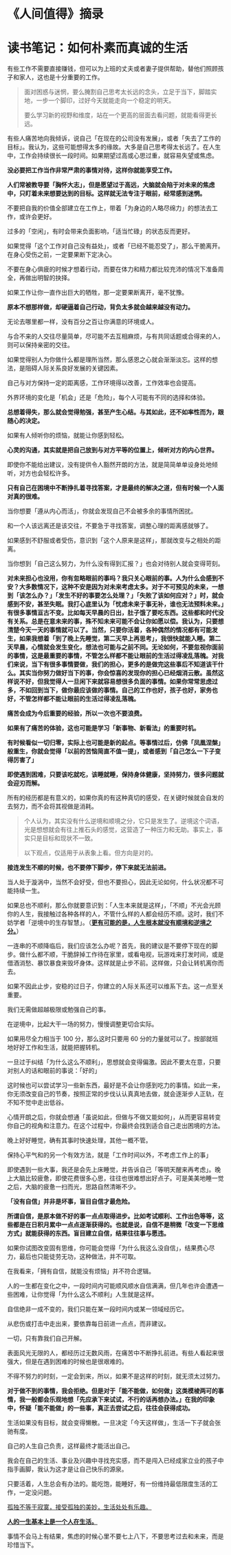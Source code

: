 # 《人间值得》摘录

# 读书笔记：如何朴素而真诚的生活

有些工作不需要直接赚钱，但可以为上班的丈夫或者妻子提供帮助，替他们照顾孩子和家人，这也是十分重要的工作。

> 面对困惑与迷惘，要么腌割自己思考太长远的念头，立足于当下，脚踏实地，一步一个脚印，过好今天就能走向一个稳定的明天。
>
> 要么学习新的视野和维度，站在一个更高的层面去看问题，就能看得更长远。

有些人痛苦地向我倾诉，说自己「在现在的公司没有发展」，或者「失去了工作的目标」。我认为，这些可能想得太多的缘故。大多是自己思考得太长远了。在人生中，工作会持续很长一段时间。如果期望过高或心思过重，就容易失望或焦虑。

**没必要把工作当作非常严肃的事情对待，这样你就能享受工作。**

**人们常被教导要「胸怀大志」，但是愿望过于高远，大脑就会陷于对未来的焦虑中，只盯着未来想要达到的目标。这样就无法专注于眼前，经常感到迷惘。**

不要把自我的价值全部建立在工作上，带着「为身边的人略尽绵力」的想法去工作，或许会更好。

过多的「空闲」，有时会带来负面影响，「适当忙碌」的状态反而更好。

如果觉得「这个工作对自己没有益处」，或者「已经不能忍受了」，那么干脆离开。在身心受伤之前，一定要果断下定决心。

不要在身心俱疲的时候才想着行动，而要在体力和精力都比较充沛的情况下准备周全，再做出明智的抉择。

如果工作让你一直作出巨大的牺牲，那一定要果断离开，毫不犹豫。

**原本不想那样做，却硬逼着自己行动，背负太多就会越来越没有动力。**

无论去哪里都一样，没有百分之百让你满意的环境或人。

与合不来的人交往尽量简单，尽可能不去互相麻烦，与有共同话题或合得来的人，则可以保持亲密的交往。

如果觉得别人为你做什么都是理所当然，那么感恩之心就会渐渐淡忘。这样的想法，是阻碍人际关系良好发展的关键因素。

自己与对方保持一定的距离感，工作环境得以改善，工作效率也会提高。

外界环境的变化是「机会」还是「危险」，每个人可能有不同的选择和体验。

**总想着得失，那么就会觉得勉强，甚至产生心结。与其如此，还不如率性而为，跟随心的决定。**

如果有人倾听你的烦恼，就能让你感到轻松。

**心灵的沟通，其实就是把自己放到与对方平等的位置上，倾听对方的内心世界。**

即使你不能给出建议，没有提供令人豁然开朗的方法，就是简简单单设身处地倾听，对方也会轻松许多。

**只有自己在困境中不断挣扎着寻找答案，才是最终的解决之道，但有时候一个人面对真的很难。**

当你想要「遵从内心而活」，你就会发现自己不会被多余的事情所困扰。

和一个人该远离还是该交往，不要急于寻找答案，调整心理的距离感就够了。

如果感到不舒服或者受伤，意识到「这个人原来是这样」，那就改变与之相处的距离。

当你想到「自己这么努力，为什么没有得到汇报？」也会对待别人就会变得苛刻。

**对未来担心也没用，你有忽略眼前的事吗？我只关心眼前的事。人为什么会感到不安？大多数情况下，这种不安是因为对未来考虑太多。对于不可预见的未来，一想到「该怎么办？」「发生不好的事要怎么处理？」「失败了该如何应对？」时，就会感到不安，甚至失眠。我打心底里认为「忧虑未来于事无补，谁也无法预料未来。」有很多事情亘古不变。比如每天早晨的日出，肚子饿了要吃东西。这些都和时代没有关系。总是在意未来的事，殊不知未来可能不会让你如愿以偿。我认为，只要想清楚今天一天的事情就可以了。当然，只要你活着，各种偶然的情况都有可能发生，如果我想着「到了晚上先睡觉，第二天早上再思考」，我很快就能入睡。第二天早晨，心情就会发生变化，想法也可能与之前不同。无论如何，不要忽视你面前的事情，这是最重要的事情，不管怎么样都不能让眼前的生活过得凌乱落魄。对我们来说，当下有很多事情要做，我们的担心，更多的是做完这些事后不知道该干什么。其实当你努力做好当下的事，你会惊喜的发现你的担心已经烟消云散。虽然这样说不好，但我觉得人一旦闲下来就容易想很多负面的事情。如果你常常思虑过多，不如回到当下，做你最应该做的事情。自己的工作也好，孩子也好，家务也好，不管怎样都不能让眼前的生活过得凌乱落魄。**

**痛苦会成为今后重要的经验，所以一次也不要浪费。**

**如果有了痛苦的体验，这也可能是学习「新事物、新看法」的重要时机。**

**有时候看似一切归零，实际上也可能是新的起点。等事情过后，仿佛「凤凰涅槃」般重生，你就会觉得「以前的苦恼简直不值一提」，或者感到「自己怎么一下子变得厉害了」**

**即使遇到困难，只要该吃就吃，该睡就睡，保持身体健康，坚持努力，很多问题就会迎刃而解。**

所有的经历都是有意义的，如果你真的有这种真切的感受，在关键时候就会自发的去努力，而不会将其视做是消耗。

> 个人认为，其实没有什么逆境和顺境之分，它只是发生了。逆境这个词语，光是想想就会有往上推石头的感觉，这营造了一种压力和无助。事实上，事实只是目标和现状不一致。
>
> 以下观点，仅适用于从表象上看。但方向是对的。

**接连发生不顺的时候，也不要停下脚步，停下来就无法前进。**

当人处于漩涡中，当然不会好受，但也不要担心，因此无论如何，什么状况都不可能持续一生。

如果总也不顺利，那么你就要意识到：「人生本来就是这样」，「不顺」不光会光顾你的人生，我接触过各种各样的人，不管什么样的人都会经历不顺。这时，我们不妨学者「逆境中的生存智慧」。（**<u>更有可能的是，人生根本就没有顺境和逆境之分。</u>**）

一连串的不顺降临后，我们应该怎么办呢？首先，我的建议是不要停下现在的脚步。做什么都不顺，干脆辞掉工作待在家里，或看电视，玩游戏来打发时间，或是借酒消愁、暴饮暴食来毁坏身体。这样就是止步不前。这样做，只会让转机离你而去。

如果不因此止步，安稳的过日子，你建立的人际关系还可以维系下去。这一点至关重要。

我们无需做超越极限或勉强自己的事。

在逆境中，比起大干一场的努力，慢慢调整更切合实际。

如果用尽全力相当于 100 分，那么这时只要用 60 分的力量就可以了。按部就班地好好工作和生活，就能把握转机。

一旦过于纠结「为什么这么不顺利」，思想就会变得偏激。因此不要太在意，只要对别人的话和眼前的事说：「好的」

这时候也可以尝试学习一些新东西，最好是不会让你感到吃力的事情。如此一来，你无须改变自己的节奏，按照正常的步伐认认真真地去做，就会逐渐步人正轨，在不知不觉中走出低谷。

心情开朗之后，你就会想通「虽说如此，但做与不做又能如何」，从而更容易转变你自己的视角和注意力。在这个过程中，你最终会找到适合自己走出困境的方法。

晚上好好睡觉，确有其事时快速处理，其他一概不管。

保持心平气和的另一个有效方法，就是「工作时间以外，不考虑工作上的事」

即使遇到一些大事，我还是会先上床睡觉，并告诉自己「等明天醒来再考虑」。晚上大脑比较疲惫，即使花费很多心思，往往也很难想出好点子。可是美美地睡一觉之后，大脑的疲惫一扫而光，思路自然清晰不少。

**「没有自信」并非是坏事，盲目自信才最危险。**

**所谓自信，是原本做不好的事一点点取得进步。比如考试顺利、工作出色等等，这些都是在日积月累中一点点逐渐获得的。也就是说，自信不是稍微「改变一下思维方式」就能获得的东西。盲目建立自信，结果往往事与愿违。**

如果你试图改变固有思维，你可能会觉得「为什么我这么没自信」，结果费心尽力，最后也只能徒劳无功，这种做法，并不可取。

在我看来，「拥有自信，就能没有烦恼」并不符合逻辑。

人的一生都在变化之中，一段时间内可能顺风顺水自信满满，但几年也许会遭遇一些困难，让你觉得「为什么这么不顺利」人生就是这样。

自信绝非一成不变的，我们只能在某一段时间内或某一领域经历它。

从悲伤或打击中走出来，要依靠每日前进一点点，而非建议。

一切，只有靠我们自己开解。

表面风光无限的人，都经历过无数风雨，在痛苦中不断挣扎前进。有些人看起来很强大，但是在遇到困难的时候也是很艰难的。

不得不努力的时刻，一定会到来，所以，如果不是这样的时刻，就无须太过努力。

**对于做不到的事情，我会拒绝。但是对于「能不能做，如何做」这类模棱两可的事情，我一般都会乐观地想「先应承下来试试，不行的话再想办法。」在我的印象中，怀疑「能不能做」的一些事，真正去尝试之后，往往会获得成功。**

生活如果没有目标，就会变得懒散。一旦决定「今天这样做」，生活一下子就会张驰有度。

自己的人生自己负责，这样最终才能活出自己。

我会在自己的生活、事业及兴趣中寻找充实感，而不是闯入已经成家立业的孩子中指手画脚，我认为这才是让自己快乐的源泉。

只要活着，人生总会有办法的。能吃饱，能睡好，有一份维持最低限度生活的工作，一定没问题。

<u>孤独不等于寂寞，接受孤独的美妙，生活处处有乐趣。</u>

**<u>人的一生基本上是一个人在生活。</u>**

事情不会马上有结果，焦虑的时候心里不要七上八下，不要思考过去和未来，而是珍惜当下。

